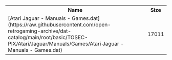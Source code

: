 <table>
<tr><th>Name</th><th>Size</th></tr>
<tr><td>
[Atari Jaguar - Manuals - Games.dat](https://raw.githubusercontent.com/open-retrogaming-archive/dat-catalog/main/root/basic/TOSEC-PIX/Atari/Jaguar/Manuals/Games/Atari Jaguar - Manuals - Games.dat)
</td><td>17011</td></tr>
</table>
